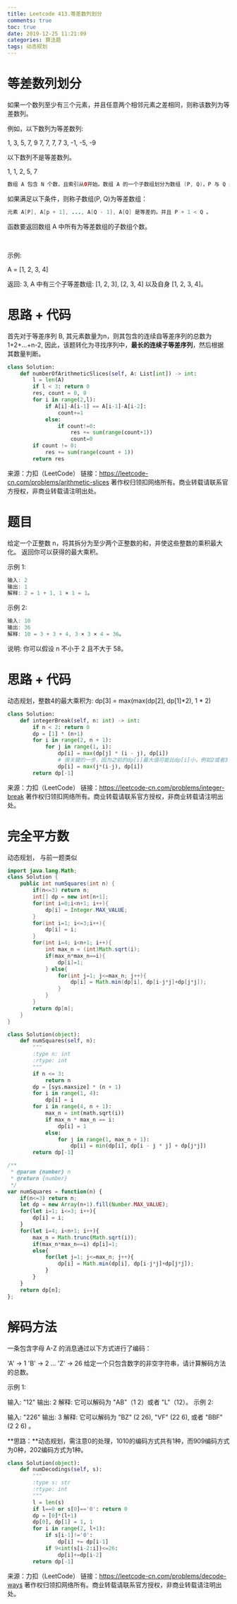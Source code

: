 ```yaml
---
title: Leetcode 413.等差数列划分
comments: true
toc: true
date: 2019-12-25 11:21:09
categories: 算法题
tags: 动态规划
---
```


# 等差数列划分

如果一个数列至少有三个元素，并且任意两个相邻元素之差相同，则称该数列为等差数列。

例如，以下数列为等差数列:

1, 3, 5, 7, 9
7, 7, 7, 7
3, -1, -5, -9

以下数列不是等差数列。

1, 1, 2, 5, 7
 
```java
数组 A 包含 N 个数，且索引从0开始。数组 A 的一个子数组划分为数组 (P, Q)，P 与 Q 是整数且满足 0<=P<Q<N 。
```
如果满足以下条件，则称子数组(P, Q)为等差数组：
```java
元素 A[P], A[p + 1], ..., A[Q - 1], A[Q] 是等差的。并且 P + 1 < Q 。
```
函数要返回数组 A 中所有为等差数组的子数组个数。

 

示例:

A = [1, 2, 3, 4]

返回: 3, A 中有三个子等差数组: [1, 2, 3], [2, 3, 4] 以及自身 [1, 2, 3, 4]。

# 思路 + 代码

首先对于等差序列 B, 其元素数量为n，则其包含的连续自等差序列的总数为 1+2+...+n-2, 
因此，该题转化为寻找序列中，**最长的连续子等差序列**，然后根据其数量判断。

```python
class Solution:
    def numberOfArithmeticSlices(self, A: List[int]) -> int:
        l = len(A)
        if l < 3: return 0
        res, count = 0, 0
        for i in range(2,l):
            if A[i]-A[i-1] == A[i-1]-A[i-2]:
                count+=1
            else:
                if count!=0:
                    res += sum(range(count+1))
                    count=0
        if count != 0:
            res += sum(range(count + 1))
        return res
```

来源：力扣（LeetCode）
链接：https://leetcode-cn.com/problems/arithmetic-slices
著作权归领扣网络所有。商业转载请联系官方授权，非商业转载请注明出处。

# 题目

给定一个正整数 n，将其拆分为至少两个正整数的和，并使这些整数的乘积最大化。 返回你可以获得的最大乘积。

示例 1:
```java
输入: 2
输出: 1
解释: 2 = 1 + 1, 1 × 1 = 1。
```
示例 2:
```java
输入: 10
输出: 36
解释: 10 = 3 + 3 + 4, 3 × 3 × 4 = 36。
```

说明: 你可以假设 n 不小于 2 且不大于 58。

# 思路 + 代码

动态规划，整数4的最大乘积为: dp[3] = max(max(dp[2], dp[1]*2), 1 * 2)

```python
class Solution:
    def integerBreak(self, n: int) -> int:
        if n < 2: return 0
        dp = [1] * (n+1)
        for i in range(2, n + 1):
            for j in range(1, i):
                dp[i] = max(dp[j] * (i - j), dp[i])
                # 很关键的一步，因为之前的dp[i]最大值可能比dp[i]小，例如2或者3
                dp[i] = max(j*(i-j), dp[i])
        return dp[-1]
```

来源：力扣（LeetCode）
链接：https://leetcode-cn.com/problems/integer-break
著作权归领扣网络所有。商业转载请联系官方授权，非商业转载请注明出处。

# 完全平方数

动态规划， 与前一题类似

```java
import java.lang.Math;
class Solution {
    public int numSquares(int n) {
        if(n<=3) return n;
        int[] dp = new int[n+1];
        for(int i=0;i<n+1; i++){
            dp[i] = Integer.MAX_VALUE;
        }
        for(int i=1; i<=3;i++){
            dp[i] = i;
        }
        for(int i=4; i<n+1; i++){
            int max_n = (int)Math.sqrt(i);
            if(max_n*max_n==i){
                dp[i]=1;
            } else{
                for(int j=1; j<=max_n; j++){
                    dp[i] = Math.min(dp[i], dp[i-j*j]+dp[j*j]);
                }
            }
        }
        return dp[n];
    }
}
```

```python
class Solution(object):
    def numSquares(self, n):
        """
        :type n: int
        :rtype: int
        """
        if n <= 3:
            return n
        dp = [sys.maxsize] * (n + 1)
        for i in range(1, 4):
            dp[i] = i
        for i in range(4, n + 1):
            max_n = int(math.sqrt(i))
            if max_n * max_n == i:
                dp[i] = 1
            else:
                for j in range(1, max_n + 1):
                    dp[i] = min(dp[i], dp[i - j * j] + dp[j*j])
        return dp[-1]
```

```javascript
/**
 * @param {number} n
 * @return {number}
 */
var numSquares = function(n) {
    if(n<=3) return n;
    let dp = new Array(n+1).fill(Number.MAX_VALUE);
    for(let i=1; i<=3; i++){
        dp[i] = i;
    }
    for(let i=4; i<n+1; i++){
        max_n = Math.trunc(Math.sqrt(i));
        if(max_n*max_n==i) dp[i]=1;
        else{
            for(let j=1; j<=max_n; j++){
                dp[i] = Math.min(dp[i], dp[i-j*j]+dp[j*j]);
            }
        } 
    }
    return dp[n];
};
```

# 解码方法

一条包含字母 A-Z 的消息通过以下方式进行了编码：

'A' -> 1
'B' -> 2
...
'Z' -> 26
给定一个只包含数字的非空字符串，请计算解码方法的总数。

示例 1:

输入: "12"
输出: 2
解释: 它可以解码为 "AB"（1 2）或者 "L"（12）。
示例 2:

输入: "226"
输出: 3
解释: 它可以解码为 "BZ" (2 26), "VF" (22 6), 或者 "BBF" (2 2 6) 。

**思路：**动态规划，需注意0的处理，1010的编码方式共有1种，而909编码方式为0种，202编码方式为1种。

```python
class Solution(object):
    def numDecodings(self, s):
        """
        :type s: str
        :rtype: int
        """
        l = len(s)
        if l==0 or s[0]=='0': return 0
        dp = [0]*(l+1)
        dp[0], dp[1] = 1, 1
        for i in range(2, l+1):
            if s[i-1]!='0':
                dp[i] += dp[i-1]
            if 9<int(s[i-2:i])<=26:
                dp[i]+=dp[i-2]
        return dp[-1]      
```

来源：力扣（LeetCode）
链接：https://leetcode-cn.com/problems/decode-ways
著作权归领扣网络所有。商业转载请联系官方授权，非商业转载请注明出处。